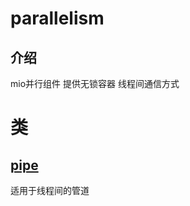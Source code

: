 # parallelism

## 介绍
mio并行组件 提供无锁容器 线程间通信方式<br>

# 类
## [pipe](/doc/md/parallelism/pipe.md)
适用于线程间的管道<br>

